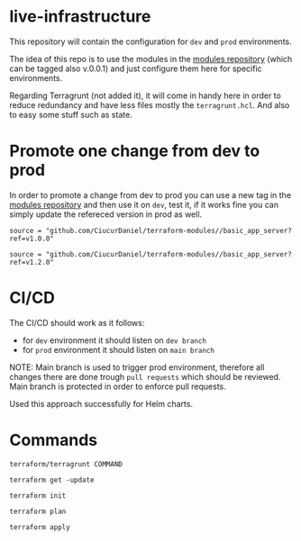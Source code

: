 # live-infrastructure

This repository will contain the configuration for `dev` and `prod` environments.



The idea of this repo is to use the modules in the [modules repository](https://github.com/CiucurDaniel/terraform-modules)
(which can be tagged also v.0.0.1) and just configure them here for specific environments.

Regarding Terragrunt (not added it), it will come in handy here in order to reduce redundancy and have less files mostly the `terragrunt.hcl`.
And also to easy some stuff such as state.

# Promote one change from dev to prod

In order to promote a change from dev to prod you can use a new tag in the [modules repository](https://github.com/CiucurDaniel/terraform-modules) 
and then use it on `dev`, test it, if it works fine you can simply update the refereced version in prod as well.

```
source = "github.com/CiucurDaniel/terraform-modules//basic_app_server?ref=v1.0.0"

source = "github.com/CiucurDaniel/terraform-modules//basic_app_server?ref=v1.2.0"
```

# CI/CD

The CI/CD should work as it follows:

* for `dev` environment it should listen on `dev branch`
* for `prod` environment it should listen on `main branch`

NOTE: Main branch is used to trigger prod environment, therefore all changes there are done trough `pull requests` which should be reviewed.
Main branch is protected in order to enforce pull requests.

Used this approach successfully for Helm charts.

# Commands

```
terraform/terragrunt COMMAND

terraform get -update

terraform init

terraform plan 

terraform apply
```

